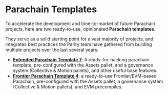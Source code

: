 # Parachain Templates

To accelerate the development and time-to-market of future Parachain projects, here are two ready-to-use, opinionated **Parachain templates**.

They serve as a solid starting point for a vast majority of projects, and integrates best practices the Parity team have gathered from building multiple projects over the last several years.

- **[Extended Parachain Template 7](https://github.com/paritytech/extended-parachain-template)**: A ready-for-hacking parachain template, pre-configured with the Assets pallet, and a governance system (Collective & Motion pallets), and other useful base features.
- **[Frontier Parachain Template 4](https://github.com/paritytech/frontier-parachain-template)**: a ready-to-use Frontier/EVM-based Parachain, pre-configured with the Assets pallet, a governance system (Collective & Motion pallets), and EVM precompiles.